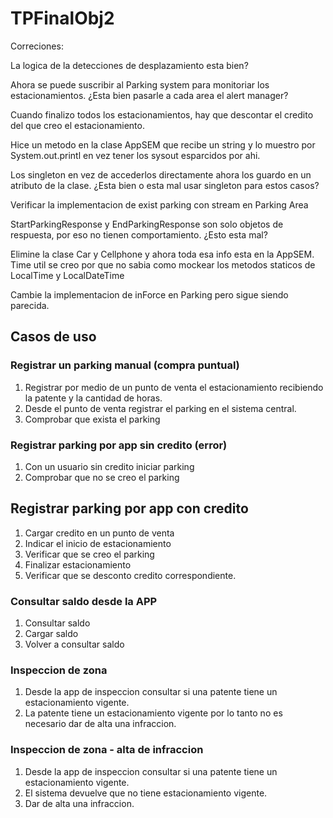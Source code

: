 # TPFinalObj2

Correciones:

La logica de la detecciones de desplazamiento esta bien?

Ahora se puede suscribir al Parking system para monitoriar los estacionamientos. 
¿Esta bien pasarle a cada area el alert manager?

Cuando finalizo todos los estacionamientos, hay que descontar el credito del que creo el estacionamiento.

Hice un metodo en la clase AppSEM que recibe un string y lo muestro por System.out.printl en vez tener los sysout
esparcidos por ahi.

Los singleton en vez de accederlos directamente ahora los guardo en un atributo de la clase.
¿Esta bien o esta mal usar singleton para estos casos?

Verificar la implementacion de exist parking con stream en Parking Area

StartParkingResponse y EndParkingResponse son solo objetos de respuesta, por eso no tienen comportamiento.
¿Esto esta mal?

Elimine la clase Car y Cellphone y ahora toda esa info esta en la AppSEM.
Time util se creo por que no sabia como mockear los metodos staticos de LocalTime y LocalDateTime

Cambie la implementacion de inForce en Parking pero sigue siendo parecida.

## Casos de uso

### Registrar un parking manual (compra puntual)

1. Registrar por medio de un punto de venta el estacionamiento 
recibiendo la patente y la cantidad de horas.
2. Desde el punto de venta registrar el parking en el sistema central.
3. Comprobar que exista el parking

### Registrar parking por app sin credito (error)

1. Con un usuario sin credito iniciar parking
2. Comprobar que no se creo el parking

## Registrar parking por app con credito

1. Cargar credito en un punto de venta
2. Indicar el inicio de estacionamiento
3. Verificar que se creo el parking
4. Finalizar estacionamiento
5. Verificar que se desconto credito correspondiente.

### Consultar saldo desde la APP

1. Consultar saldo
2. Cargar saldo
3. Volver a consultar saldo

### Inspeccion de zona

1. Desde la app de inspeccion consultar si una patente
tiene un estacionamiento vigente.
2. La patente tiene un estacionamiento vigente por lo tanto
no es necesario dar de alta una infraccion.

### Inspeccion de zona - alta de infraccion

1. Desde la app de inspeccion consultar si una patente
tiene un estacionamiento vigente.
2. El sistema devuelve que no tiene estacionamiento vigente.
3. Dar de alta una infraccion.


